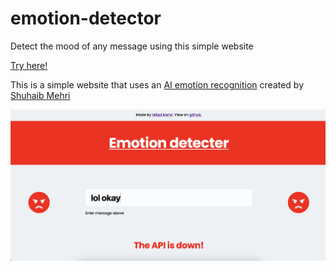 # emotion-detector
 Detect the mood of any message using this simple website
 
 [Try here!](http://emotion.milad.wtf) 

This is a simple website that uses an [AI emotion recognition](https://github.com/Shuhaibm/Emotion-Classifier) created by [Shuhaib Mehri](https://shuhaibm.github.io/)

![Demo](demo.png)

